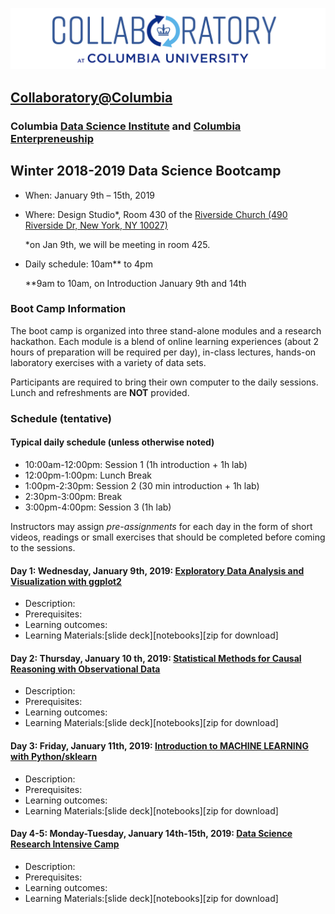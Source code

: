 ![collaboratory logo](../Misc-files/collaboratory2.png)

## [Collaboratory@Columbia](http://collaboratory.columbia.edu/)
### Columbia [Data Science Institute](http://datascience.columbia.edu/) and [Columbia Enterpreneuship](http://entrepreneurship.columbia.edu/)
## Winter 2018-2019 Data Science Bootcamp

- When: January 9th – 15th, 2019
- Where: Design Studio*, Room 430 of the [Riverside Church (490 Riverside Dr, New York, NY 10027)](../Misc-files/directions.pdf)
	 
	 *on Jan 9th, we will be meeting in room 425. 
	 
- Daily schedule: 10am** to 4pm 

	**9am to 10am, on Introduction January 9th and 14th

### Boot Camp Information
The boot camp is organized into three stand-alone modules and a research hackathon. Each module is a blend of online learning experiences (about 2 hours of preparation will be required per day), in-class lectures, hands-on laboratory exercises with a variety of data sets. 

Participants are required to bring their own computer to the daily sessions. Lunch and refreshments are **NOT** provided.

### Schedule (tentative)
#### Typical daily schedule (unless otherwise noted)
- 10:00am-12:00pm: Session 1 (1h introduction + 1h lab)
- 12:00pm-1:00pm: Lunch Break
- 1:00pm-2:30pm: Session 2 (30 min introduction + 1h lab)
- 2:30pm-3:00pm: Break
- 3:00pm-4:00pm: Session 3 (1h lab)

Instructors may assign *pre-assignments* for each day in the form of short videos, readings or small exercises that should be completed before coming to the sessions.

#### Day 1: Wednesday, January 9th, 2019: [Exploratory Data Analysis and Visualization with ggplot2](Day1-EDAV-ggplot2/)

- Description:
- Prerequisites:
- Learning outcomes:
- Learning Materials:[slide deck][notebooks][zip for download]

#### Day 2: Thursday, January 10 th, 2019: [Statistical Methods for Causal Reasoning with Observational Data](Day2-Causal-Inference/)
- Description:
- Prerequisites:
- Learning outcomes:
- Learning Materials:[slide deck][notebooks][zip for download]

 
#### Day 3: Friday, January 11th, 2019: [Introduction to MACHINE LEARNING with Python/sklearn](Day3-Machine-Learning/)

- Description:
- Prerequisites:
- Learning outcomes:
- Learning Materials:[slide deck][notebooks][zip for download]
 
#### Day 4-5: Monday-Tuesday, January 14th-15th, 2019: [Data Science Research Intensive Camp](Day4&5-Project/)

- Description:
- Prerequisites:
- Learning outcomes:
- Learning Materials:[slide deck][notebooks][zip for download]
 
